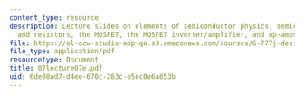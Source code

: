 ```yaml
---
content_type: resource
description: Lecture slides on elements of semiconductor physics, semiconductor diodes
  and resistors, the MOSFET, the MOSFET inverter/amplifier, and op-amps.
file: https://ol-ocw-studio-app-qa.s3.amazonaws.com/courses/6-777j-design-and-fabrication-of-microelectromechanical-devices-spring-2007/6de08ad7d4ee670c283ce5ec0e6a653b_07lecture07e.pdf
file_type: application/pdf
resourcetype: Document
title: 07lecture07e.pdf
uid: 6de08ad7-d4ee-670c-283c-e5ec0e6a653b
---
```

